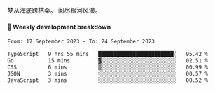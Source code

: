 梦从海底跨枯桑。
阅尽银河风浪。


#### 📝 Weekly development breakdown

<!--START_SECTION:waka-->

```txt
From: 17 September 2023 - To: 24 September 2023

TypeScript   9 hrs 55 mins   ████████████████████████░   95.42 %
Go           15 mins         ▓░░░░░░░░░░░░░░░░░░░░░░░░   02.51 %
CSS          6 mins          ▒░░░░░░░░░░░░░░░░░░░░░░░░   00.99 %
JSON         3 mins          ░░░░░░░░░░░░░░░░░░░░░░░░░   00.57 %
JavaScript   3 mins          ░░░░░░░░░░░░░░░░░░░░░░░░░   00.52 %
```

<!--END_SECTION:waka-->



